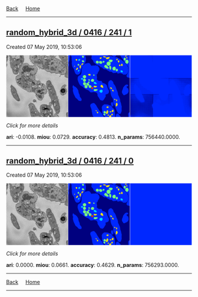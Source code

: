 
[Back](..)&nbsp;&nbsp;&nbsp;&nbsp;&nbsp;[Home](https://leapmanlab.github.io/snapshots)

---

<div class="summary"><a href="1"><h2>random_hybrid_3d / 0416 / 241 / 1</h2></a><p>Created 07 May 2019, 10:53:06
</p><a href="1"><img src="1/media/summary.png" align="center"></a><p>
<i>Click for more details</i>
</p></div>

**ari**: -0.0108. **miou**: 0.0729. **accuracy**: 0.4813. **n_params**: 756440.0000. 

---

<div class="summary"><a href="0"><h2>random_hybrid_3d / 0416 / 241 / 0</h2></a><p>Created 07 May 2019, 10:53:06
</p><a href="0"><img src="0/media/summary.png" align="center"></a><p>
<i>Click for more details</i>
</p></div>

**ari**: 0.0000. **miou**: 0.0661. **accuracy**: 0.4629. **n_params**: 756293.0000. 

---

[Back](..)&nbsp;&nbsp;&nbsp;&nbsp;&nbsp;[Home](https://leapmanlab.github.io/snapshots)

---